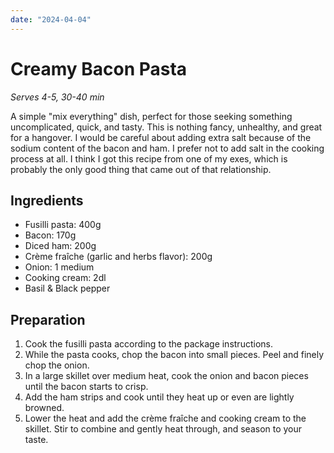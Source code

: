 ```yaml
---
date: "2024-04-04"
---
```


# Creamy Bacon Pasta

*Serves 4-5, 30-40 min*

A simple "mix everything" dish, perfect for those seeking something uncomplicated, quick, and tasty. This is nothing fancy, unhealthy, and great for a hangover. I would be careful about adding extra salt because of the sodium content of the bacon and ham. I prefer not to add salt in the cooking process at all. I think I got this recipe from one of my exes, which is probably the only good thing that came out of that relationship.

## Ingredients
- Fusilli pasta: 400g
- Bacon: 170g
- Diced ham: 200g
- Crème fraîche (garlic and herbs flavor): 200g
- Onion: 1 medium
- Cooking cream: 2dl
- Basil & Black pepper

## Preparation
1. Cook the fusilli pasta according to the package instructions.
2. While the pasta cooks, chop the bacon into small pieces. Peel and finely chop the onion.
3. In a large skillet over medium heat, cook the onion and bacon pieces until the bacon starts to crisp.
4. Add the ham strips and cook until they heat up or even are lightly browned.
5. Lower the heat and add the crème fraîche and cooking cream to the skillet. Stir to combine and gently heat through, and season to your taste.
